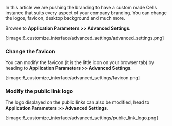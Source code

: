 In this article we are pushing the branding to have a custom made Cells instance that suits every aspect of your company branding. You can change the logos, favicon, desktop background and much more.

Browse to **Application Parameters >> Advanced Settings**.

[:image:6_customize_interface/advanced_settings/advanced_settings.png]

### Change the favicon

You can modify the favicon (it is the little icon on your browser tab) by heading to **Application Parameters >> Advanced Settings**.

[:image:6_customize_interface/advanced_settings/favicon.png]

### Modify the public link logo

The logo displayed on the public links can also be modified, head to **Application Parameters >> Advanced Settings**.

[:image:6_customize_interface/advanced_settings/public_link_logo.png]
